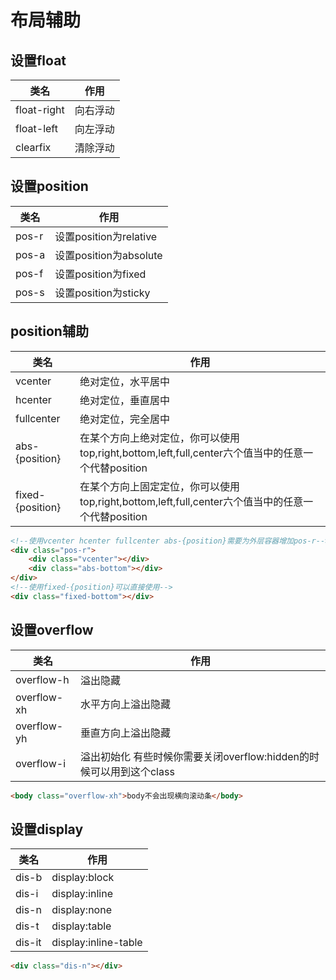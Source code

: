 # 布局辅助
## 设置float


| 类名        | 作用     |
| ----------- | -------- |
| float-right | 向右浮动 |
| float-left  | 向左浮动 |
| clearfix    | 清除浮动 |



## 设置position
| 类名 | 作用 |
| ---- | ---- |
|pos-r      | 设置position为relative |
|pos-a      | 设置position为absolute |
|pos-f      | 设置position为fixed |
|pos-s      | 设置position为sticky |

## position辅助

|   类名   |   作用   |
| ---- | ---- |
|vcenter|绝对定位，水平居中|
|hcenter|绝对定位，垂直居中|
|fullcenter|绝对定位，完全居中|
|abs-{position}|在某个方向上绝对定位，你可以使用top,right,bottom,left,full,center六个值当中的任意一个代替position|
|fixed-{position}|在某个方向上固定定位，你可以使用top,right,bottom,left,full,center六个值当中的任意一个代替position|
```html
<!--使用vcenter hcenter fullcenter abs-{position}需要为外层容器增加pos-r-->
<div class="pos-r">
    <div class="vcenter"></div>
    <div class="abs-bottom"></div>
</div>
<!--使用fixed-{position}可以直接使用-->
<div class="fixed-bottom"></div>

```
<Cyan-Position></Cyan-Position>
## 设置overflow
|   类名   |   作用   |
| ---- | ---- |
|overflow-h|溢出隐藏|
|overflow-xh|水平方向上溢出隐藏|
|overflow-yh|垂直方向上溢出隐藏|
|overflow-i|溢出初始化 有些时候你需要关闭overflow:hidden的时候可以用到这个class|
```html
<body class="overflow-xh">body不会出现横向滚动条</body>
```
## 设置display
|   类名   |   作用   |
| ---- | ---- |
|dis-b|display:block|
|dis-i|display:inline|
|dis-n|display:none|
|dis-t|display:table|
|dis-it|display:inline-table|
```html
<div class="dis-n"></div>
```